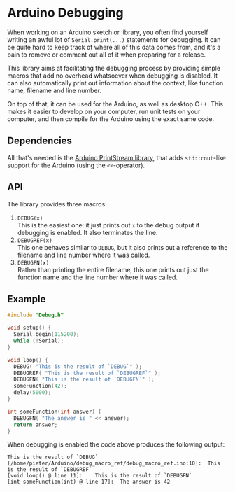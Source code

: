 # Arduino Debugging

When working on an Arduino sketch or library, you often find yourself writing an awful lot of `Serial.print(...)` statements for debugging. It can be quite hard to keep track of where all of this data comes from, and it's a pain to remove or comment out all of it when preparing for a release.

This library aims at facilitating the debugging process by providing simple macros that add no overhead whatsoever when debugging is disabled. It can also automatically print out information about the context, like function name, filename and line number.

On top of that, it can be used for the Arduino, as well as desktop C++. This makes it easier to develop on your computer, run unit tests on your computer, and then compile for the Arduino using the exact same code.

## Dependencies

All that's needed is the [Arduino PrintStream library](https://github.com/tttapa/Arduino-PrintStream), that adds `std::cout`-like support for the Arduino (using the `<<`-operator).

## API

The library provides three macros:

1. `DEBUG(x)`  
This is the easiest one: it just prints out `x` to the debug output if debugging is enabled. It also terminates the line.
2. `DEBUGREF(x)`  
This one behaves similar to `DEBUG`, but it also prints out a reference to the filename and line number where it was called.
3. `DEBUGFN(x)`  
Rather than printing the entire filename, this one prints out just the function name and the line number where it was called.

## Example

```cpp
#include "Debug.h"

void setup() {
  Serial.begin(115200);
  while (!Serial);
}

void loop() {
  DEBUG( "This is the result of `DEBUG`" );
  DEBUGREF( "This is the result of `DEBUGREF`" );
  DEBUGFN( "This is the result of `DEBUGFN`" );
  someFunction(42);
  delay(5000);
}

int someFunction(int answer) {
  DEBUGFN( "The answer is " << answer);
  return answer;
}
```
When debugging is enabled the code above produces the following output:
```
This is the result of `DEBUG`
[/home/pieter/Arduino/debug_macro_ref/debug_macro_ref.ino:10]:	This is the result of `DEBUGREF`
[void loop() @ line 11]:	This is the result of `DEBUGFN`
[int someFunction(int) @ line 17]:	The answer is 42

```

